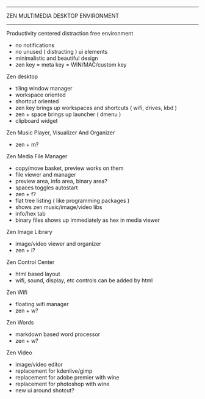 **********************************
ZEN MULTIMEDIA DESKTOP ENVIRONMENT
**********************************

Productivity centered distraction free environment

- no notifications
- no unused ( distracting ) ui elements
- minimalistic and beautiful design
- zen key = meta key = WIN/MAC/custom key

Zen desktop
 
- tiling window manager
- workspace oriented
- shortcut oriented
- zen key brings up workspaces and shortcuts ( wifi, drives, kbd )
- zen + space brings up launcher ( dmenu )
- clipboard widget

Zen Music Player, Visualizer And Organizer

- zen + m?

Zen Media File Manager

- copy/move basket, preview works on them
- file viewer and manager
- preview area, info area, binary area?
- spaces toggles autostart
- zen + f?
- flat tree listing ( like programming packages )
- shows zen music/image/video libs
- info/hex tab
- binary files shows up immediately as hex in media viewer

Zen Image Library

- image/video viewer and organizer
- zen + i?

Zen Control Center

- html based layout
- wifi, sound, display, etc controls can be added by html

Zen Wifi

- floating wifi manager
- zen + w?

Zen Words

- markdown based word processor
- zen + w?

Zen Video

- image/video editor
- replacement for kdenlive/gimp
- replacement for adobe premier with wine
- replacement for photoshop with wine
- new ui around shotcut?